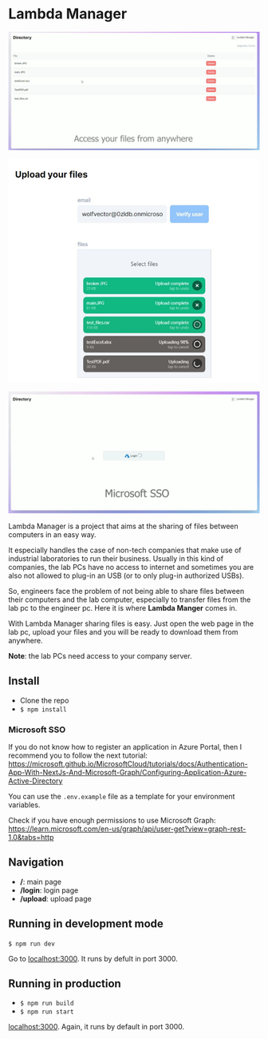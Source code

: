 # Lambda Manager

![Main page](/repo_img/main.png)

![Upload page](/repo_img/upload.JPG)

![Login page](/repo_img/sso.png)

Lambda Manager is a project that aims at the sharing of files between computers in an easy way.

It especially handles the case of non-tech companies that make use of industrial laboratories to run their business. Usually in this kind of companies, the lab PCs have no access to internet and sometimes you are also not allowed to plug-in an USB (or to only plug-in authorized USBs). 

So, engineers face the problem of not being able to share files between their computers and the lab computer, especially to transfer files from the lab pc to the engineer pc. Here it is where **Lambda Manger** comes in. 

With Lambda Manager sharing files is easy. Just open the web page in the lab pc, upload your files and you will be ready to download them from anywhere.

**Note**: the lab PCs need access to your company server.

## Install

- Clone the repo
- `$ npm install`

### Microsoft SSO

If you do not know how to register an application in Azure Portal, then I recommend you to follow the next tutorial: <a href="https://microsoft.github.io/MicrosoftCloud/tutorials/docs/Authentication-App-With-NextJs-And-Microsoft-Graph/Configuring-Application-Azure-Active-Directory">https://microsoft.github.io/MicrosoftCloud/tutorials/docs/Authentication-App-With-NextJs-And-Microsoft-Graph/Configuring-Application-Azure-Active-Directory</a>

You can use the `.env.example` file as a template for your environment variables.

Check if you have enough permissions to use Microsoft Graph: <a href="https://learn.microsoft.com/en-us/graph/api/user-get?view=graph-rest-1.0&tabs=http">https://learn.microsoft.com/en-us/graph/api/user-get?view=graph-rest-1.0&tabs=http</a>

## Navigation

- **/**: main page 
- **/login**: login page
- **/upload**: upload page 

## Running in development mode

`$ npm run dev`

Go to <a href="http://localhost:3000/">localhost:3000</a>. It runs by defult in port 3000.

## Running in production

- `$ npm run build`
- `$ npm run start`

<a href="http://localhost:3000/">localhost:3000</a>. Again, it runs by default in port 3000.